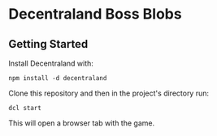 # Decentraland Boss Blobs

## Getting Started

Install Decentraland with:

```
npm install -d decentraland
```

Clone this repository and then in the project's directory run:

```
dcl start
```

This will open a browser tab with the game.
